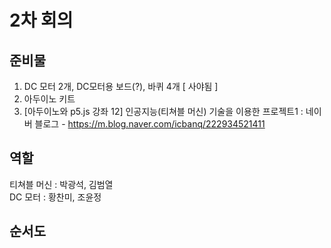 # 2차 회의
## 준비물
1. DC 모터 2개, DC모터용 보드(?), 바퀴 4개 [ 사야됨 ]
2. 아두이노 키트
3. [아두이노와 p5.js 강좌 12] 인공지능(티쳐블 머신) 기술을 이용한 프로젝트1 : 네이버 블로그 - https://m.blog.naver.com/icbanq/222934521411
## 역할
티쳐블 머신 : 박광석, 김범열\
DC 모터 : 황찬미, 조윤정
## 순서도
